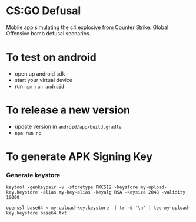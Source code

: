 # CS:GO Defusal
Mobile app simulating the c4 explosive from Counter Strike: Global Offensive bomb defusal scenarios.

# To test on android

- open up android sdk
- start your virtual device
- run `npm run android`


# To release a new version

- update version in `android/app/build.gradle`
- `npm run np`



# To generate APK Signing Key

### Generate keystore

`keytool -genkeypair -v -storetype PKCS12 -keystore my-upload-key.keystore -alias my-key-alias -keyalg RSA -keysize 2048 -validity 10000`

`openssl base64 < my-upload-key.keystore  | tr -d '\n' | tee my-upload-key.keystore.base64.txt`